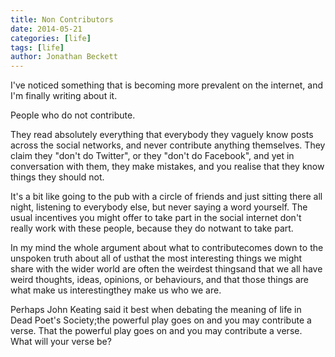 ```yaml
---
title: Non Contributors
date: 2014-05-21
categories: [life]
tags: [life]
author: Jonathan Beckett
---
```


I've noticed something that is becoming more prevalent on the internet, and I'm finally writing about it.

People who do not contribute.

They read absolutely everything that everybody they vaguely know posts across the social networks, and never contribute anything themselves. They claim they "don't do Twitter", or they "don't do Facebook", and yet in conversation with them, they make mistakes, and you realise that they know things they should not.

It's a bit like going to the pub with a circle of friends and just sitting there all night, listening to everybody else, but never saying a word yourself. The usual incentives you might offer to take part in the social internet don't really work with these people, because they do notwant to take part.

In my mind the whole argument about what to contributecomes down to the unspoken truth about all of usthat the most interesting things we might share with the wider world are often the weirdest thingsand that we all have weird thoughts, ideas, opinions, or behaviours, and that those things are what make us interestingthey make us who we are.

Perhaps John Keating said it best when debating the meaning of life in Dead Poet's Society;the powerful play goes on and you may contribute a verse. That the powerful play goes on and you may contribute a verse. What will your verse be?